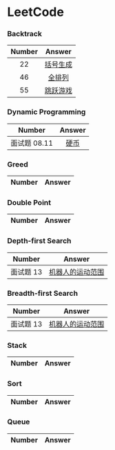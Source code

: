 # LeetCode
### Backtrack
  | Number | Answer |
  | :---: | :---: |
  | 22 | [括号生成](https://github.com/BUhdh951018/LeetCode/tree/master/src/No22)|
  | 46 | [全排列](https://github.com/BUhdh951018/LeetCode/tree/master/src/No46) |
  | 55 | [跳跃游戏](https://github.com/BUhdh951018/LeetCode/tree/master/src/No55) |

### Dynamic Programming
| Number | Answer |
  | :---: | :---: |
  | 面试题 08.11 | [硬币](https://github.com/BUhdh951018/LeetCode/tree/master/src/Interview_08_11) |
### Greed
| Number | Answer |
  | :---: | :---: |
### Double Point
| Number | Answer |
  | :---: | :---: |
### Depth-first Search
| Number | Answer |
  | :---: | :---: |
  | 面试题 13 | [机器人的运动范围](https://github.com/BUhdh951018/LeetCode/tree/master/src/Interview_13) |
### Breadth-first Search
| Number | Answer |
  | :---: | :---: |
  | 面试题 13 | [机器人的运动范围](https://github.com/BUhdh951018/LeetCode/tree/master/src/Interview_13) |
### Stack
| Number | Answer |
  | :---: | :---: |
### Sort
| Number | Answer |
  | :---: | :---: |
### Queue
| Number | Answer |
  | :---: | :---: |
